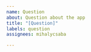 ```yaml
---
name: Question
about: Question about the app
title: "[Question]"
labels: question
assignees: mihalycsaba

---
```



